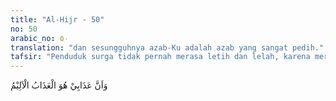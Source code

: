 ```yaml
---
title: "Al-Hijr - 50"
no: 50
arabic_no: ٥٠
translation: "dan sesungguhnya azab-Ku adalah azab yang sangat pedih."
tafsir: "Penduduk surga tidak pernah merasa letih dan lelah, karena mereka tidak lagi dibebani oleh berbagai usaha untuk melengkapi kebutuhan pokok yang mereka perlukan. Segala sesuatu yang mereka inginkan telah tersedia, tinggal memanfaatkan saja. Mereka tidak pernah merasa khawatir akan dipindahkan ke tempat yang tidak mereka senangi karena mereka kekal di dalam surga. Mereka akan terus merasakan kenikmatan dan kesenangan yang sudah tersedia.\n\nPada ayat yang lain Allah swt melukiskan keadaan di dalam surga itu:\n\nYang dengan karunia-Nya menempatkan kami dalam tempat yang kekal (surga); di dalamnya kami tidak merasa lelah dan tidak pula merasa lesu.\" (Fathir/35: 35)\n\nHadis Nabi saw menjelaskan keadaan surga:\n\nRasulullah saw bersabda, \"Sesungguhnya Allah memerintahkan kepadaku untuk memberi kabar gembira kepada Khadijah berupa rumah (yang akan ditempatinya) di surga yang terbuat dari bambu, tidak ada kesulitan di dalamnya, dan tidak ada pula kelelahan.\" (Riwayat a-Bukhari dan Muslim dari 'Abdullah bin Aufa)\n\nDari keterangan di atas, maka keadaan orang-orang beriman dalam surga itu dapat digambarkan sebagai berikut: orang-orang yang beriman berada dalam keadaan terhormat, bersih dari berbagai penyakit hati seperti rasa dengki, iri hati, marah, kecewa, dan sebangsanya, tidak pernah merasa lelah, sakit, dan lapar, selalu dalam keadaan senang dan gembira, saling bersilaturrahim, dan bersahabat dengan penduduk surga yang lain, dan mereka kekal di surga sehingga tidak perlu merasa khawatir akan dipindahkan ke tempat yang tidak disenangi.\n\nDiriwayatkan oleh ath-thabrani dari Abdullah bin Zubair bahwa Rasulullah saw menegur para sahabat yang tertawa ketika beliau lewat di hadapan mereka. Beliau berkata, \"Apa yang menyebabkan kamu tertawa?.\" Maka turunlah ayat ini sebagai teguran kepada Nabi saw agar membiarkan mereka tertawa karena Allah Maha Pengampun di samping siksa-Nya yang sangat pedih.\n\nDiriwayatkan pula oleh Abu hatim dari Ali bin Abi Husain bahwa ayat ini diturunkan berhubungan dengan Abu Bakar dan Umar bin al-Khaththab, yang mana rasa dengki keduanya telah dicabut Allah dari dalam hatinya. Ketika ditanya orang, \"Kedengkian apa?\" Ali bin Abi Husain menjawab, \"Kedengkian jahiliyah, yaitu sikap permusuhan antara Bani Tamim (Kabilah Abu Bakar) dan Bani Umayyah.\" Ketika Abu Bakar terserang penyakit pinggang, Ali memanaskan tangannya dan dengan tangannya ia memanaskan pinggang Abu Bakar, maka turunlah ayat ini.\n\nPada ayat ini, Allah swt menjelaskan janji dan ancaman-Nya kepada hamba-hamba-Nya. Allah memerintahkan kepada Nabi Muhammad agar menyampaikan kepada hamba-hamba-Nya bahwa Dia bersedia menghapus segala dosa, jika seseorang telah bertobat dalam arti yang sebenarnya dan kembali menempuh jalan yang diridai-Nya. Allah tidak akan mengazab hamba-hamba-Nya yang bertobat.\n\nAllah juga memerintahkan kepada Nabi Muhammad saw agar menyampaikan kepada hamba-Nya bahwa azab-Nya akan menimpa orang yang durhaka dan berbuat maksiat dan tidak mau bertobat atau kembali ke jalan-Nya. Azab-Nya itu sangat pedih, dan tidak ada bandingannya di dunia ini."
---
```

وَاَنَّ عَذَابِيْ هُوَ الْعَذَابُ الْاَلِيْمُ 